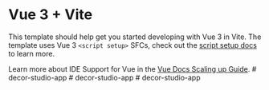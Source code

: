 # Vue 3 + Vite

This template should help get you started developing with Vue 3 in Vite. The template uses Vue 3 `<script setup>` SFCs, check out the [script setup docs](https://v3.vuejs.org/api/sfc-script-setup.html#sfc-script-setup) to learn more.

Learn more about IDE Support for Vue in the [Vue Docs Scaling up Guide](https://vuejs.org/guide/scaling-up/tooling.html#ide-support).
#   d e c o r - s t u d i o - a p p  
 #   d e c o r - s t u d i o - a p p  
 #   d e c o r - s t u d i o - a p p  
 